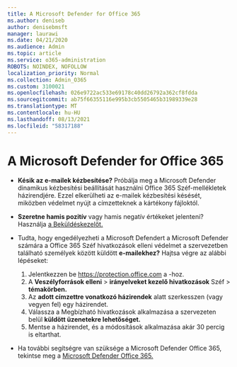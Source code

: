 ```yaml
---
title: A Microsoft Defender for Office 365
ms.author: deniseb
author: denisebmsft
manager: laurawi
ms.date: 04/21/2020
ms.audience: Admin
ms.topic: article
ms.service: o365-administration
ROBOTS: NOINDEX, NOFOLLOW
localization_priority: Normal
ms.collection: Admin_O365
ms.custom: 3100021
ms.openlocfilehash: 026e9722ac533e69178c40dd26792a362cf8fdda
ms.sourcegitcommit: ab75f66355116e995b3cb5505465b31989339e28
ms.translationtype: MT
ms.contentlocale: hu-HU
ms.lasthandoff: 08/13/2021
ms.locfileid: "58317188"
---
```

# <a name="troubleshoot-issues-with-microsoft-defender-for-office-365"></a>A Microsoft Defender for Office 365

- **Késik az e-mailek kézbesítése?** Próbálja meg a Microsoft Defender dinamikus kézbesítési beállítását használni Office 365 Széf-mellékletek házirendjére. Ezzel elkerülheti az e-mailek kézbesítési késését, miközben védelmet nyújt a címzetteknek a kártékony fájloktól.
- **Szeretne hamis pozitív** vagy hamis negatív értékeket jelenteni? Használja [a Beküldéskezelőt.](https://protection.office.com/reportsubmission)
- Tudta, hogy engedélyezheti a Microsoft Defendert a Microsoft Defender számára a Office 365 Széf hivatkozások elleni védelmet a szervezetben található személyek között küldött **e-mailekhez?** Hajtsa végre az alábbi lépéseket:
    1. Jelentkezzen be https://protection.office.com a -hoz.
    2. A **Veszélyforrások elleni**  >  **irányelveket kezelő hivatkozások** Széf  >  **témakörben.**
    3. Az **adott címzettre vonatkozó házirendek** alatt szerkesszen (vagy vegyen fel) egy házirendet.
    4. Válassza a Megbízható hivatkozások alkalmazása a szervezeten belül **küldött üzenetekre lehetőséget.**
    5. Mentse a házirendet, és a módosítások alkalmazása akár 30 percig is eltarthat.

- Ha további segítségre van szüksége a Microsoft Defender Office 365, tekintse meg a [Microsoft Defender Office 365.](https://docs.microsoft.com/microsoft-365/security/office-365-security/office-365-atp)